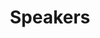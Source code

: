 ---
title: Speakers
sections:
  - type: hero_section
    title: Speakers
    subtitle: >-
      Speakers of Previous Talks
    align: center
    padding_top: large
    padding_bottom: none
    background_color: none
    has_border: false
  - type: grid_section
    grid_items:
      - title: Tim Khoury
        content: Investor of DCG
        title_align: center
        content_align: center
        image: https://cdn.jsdelivr.net/gh/Content2049/Content2049/public/speakers/khoury.jpeg
        image_alt: Tim Khoury Digital Currency Group
        image_position: top
        image_align: center
        image_has_padding: true
        actions:
          - label: Twitter
            url: https://twitter.com/TKhrypto
            style: link
            has_icon: true
            icon: twitter
            icon_position: center
            new_window: true
          - label: Linkedin
            url: https://www.linkedin.com/in/timothy-khoury/
            style: link
            has_icon: true
            icon: linkedin
            icon_position: center
            new_window: true
        actions_align: center
      - title: Harry Halpin
        content: CEO of Nym Technologies
        title_align: center
        content_align: center
        image: https://cdn.jsdelivr.net/gh/Content2049/Content2049/public/speakers/harryhalpin.png
        image_alt: zen
        image_position: top
        image_align: center
        image_has_padding: true
        actions:
          - label: Twitter
            url: https://twitter.com/harryhalpin
            style: link
            has_icon: true
            icon: twitter
            icon_position: center
            new_window: true
          - label: Linkedin
            url: https://www.linkedin.com/in/harryhalpin/
            style: link
            has_icon: true
            icon: linkedin
            icon_position: center
            new_window: true
        actions_align: center
      - title: Mark Phillips
        content: VP of Helium
        title_align: center
        content_align: center
        image: https://cdn.jsdelivr.net/gh/Content2049/Content2049/public/speakers/pharkmillups.png
        image_alt: Mark Phillips Helium
        image_position: top
        image_align: center
        image_has_padding: true
        actions:
          - label: Twitter
            url: https://twitter.com/pharkmillups
            style: link
            has_icon: true
            icon: twitter
            icon_position: center
            new_window: true
          - label: Linkedin
            url: https://www.linkedin.com/in/mark-phillips-255b757/
            style: link
            has_icon: true
            icon: linkedin
            icon_position: center
            new_window: true
        actions_align: center
      - title: Sebastian
        content: COO of Arweave
        title_align: center
        content_align: center
        image: https://cdn.jsdelivr.net/gh/Content2049/Content2049/public/speakers/sebastiancamposgroth.jpeg
        image_alt: Sebastian Campos Groth Arweave
        image_position: top
        image_align: center
        image_has_padding: true
        actions:
          - label: Twitter
            url: https://twitter.com/OpenWebFoundry
            style: link
            has_icon: true
            icon: twitter
            icon_position: center
            new_window: true
          - label: Linkedin
            url: https://www.linkedin.com/in/sebastiancamposgroth/
            style: link
            has_icon: true
            icon: linkedin
            icon_position: center
            new_window: true
        actions_align: center
      - title: Spenser Huang
        content: Managing Director of Coinlist
        title_align: center
        content_align: center
        image: https://cdn.jsdelivr.net/gh/Content2049/Content2049/public/speakers/huangspenser.jpeg
        image_alt: Spenser Huang Coinlist
        image_position: top
        image_align: center
        image_has_padding: true
        actions:
          - label: Twitter
            url: https://twitter.com/huangspenser
            style: link
            has_icon: true
            icon: twitter
            icon_position: center
            new_window: true
          - label: Linkedin
            url: https://www.linkedin.com/in/huangspenser/
            style: link
            has_icon: true
            icon: linkedin
            icon_position: center
            new_window: true
        actions_align: center
      - title: Tomas Molin
        content: Research of Messari
        title_align: center
        content_align: center
        image: https://cdn.jsdelivr.net/gh/Content2049/Content2049/public/speakers/tomasm.jpeg
        image_alt: Tomas Molin Messari
        image_position: top
        image_align: center
        image_has_padding: true
        actions:
          - label: Twitter
            url: https://twitter.com/___TomasM
            style: link
            has_icon: true
            icon: twitter
            icon_position: center
            new_window: true
          - label: Linkedin
            url: https://www.linkedin.com/in/tomas-m-823581109/
            style: link
            has_icon: true
            icon: linkedin
            icon_position: center
            new_window: true
        actions_align: center
      - title: Suji Yan
        content: Founder of Mask Network
        title_align: center
        content_align: center
        image: https://cdn.jsdelivr.net/gh/Content2049/Content2049/public/speakers/sujiyan.jpeg
        image_alt: Suji Yan Mask Network
        image_position: top
        image_align: center
        image_has_padding: true
        actions:
          - label: Twitter
            url: https://twitter.com/suji_yan
            style: link
            has_icon: true
            icon: twitter
            icon_position: center
            new_window: true
        actions_align: center
      - title: Micha Roon
        content: Chief Innovation Officer of Energy Web
        title_align: center
        content_align: center
        image: https://cdn.jsdelivr.net/gh/Content2049/Content2049/public/speakers/drgorb.jpeg
        image_alt: Micha Roon Energy Web
        image_position: top
        image_align: center
        image_has_padding: true
        actions:
          - label: Twitter
            url: https://twitter.com/drgorb
            style: link
            has_icon: true
            icon: twitter
            icon_position: center
            new_window: true
          - label: Linkedin
            url: https://www.linkedin.com/in/micha
            style: link
            has_icon: true
            icon: linkedin
            icon_position: center
            new_window: true
        actions_align: center
      - title: Eric Tang
        content: CTO of Livepeer 
        title_align: center
        content_align: center
        image: https://cdn.jsdelivr.net/gh/Content2049/Content2049/public/speakers/ericxtang.jpeg
        image_alt: Eric Tang Livepeer 
        image_position: top
        image_align: center
        image_has_padding: true
        actions:
          - label: Twitter
            url: https://twitter.com/dabit3
            style: link
            has_icon: true
            icon: twitter
            icon_position: center
            new_window: true
          - label: Linkedin
            url: https://www.linkedin.com/in/ericxtang/
            style: link
            has_icon: true
            icon: linkedin
            icon_position: center
            new_window: true
        actions_align: center
      - title: Yisi Liu
        content: CTO of Mask Network
        title_align: center
        content_align: center
        image: https://cdn.jsdelivr.net/gh/Content2049/Content2049/public/speakers/yisiliu.png
        image_alt: Yisi Liu Mask Network
        image_position: top
        image_align: center
        image_has_padding: true
        actions:
          - label: Twitter
            url: https://twitter.com/TheYisiLiu
            style: link
            has_icon: true
            icon: twitter
            icon_position: center
            new_window: true
        actions_align: center
      - title: Xylophone
        content: Cofounder of Arweave News
        title_align: center
        content_align: center
        image: https://cdn.jsdelivr.net/gh/Content2049/Content2049/public/speakers/xylophonezy.jpeg
        image_alt: Xylophone Arweave News
        image_position: top
        image_align: center
        image_has_padding: true
        actions:
          - label: Twitter
            url: https://twitter.com/xylophonezy
            style: link
            has_icon: true
            icon: twitter
            icon_position: center
            new_window: true
        actions_align: center
      - title: John Letey
        content: CTO of KYVE Network
        title_align: center
        content_align: center
        image: https://cdn.jsdelivr.net/gh/Content2049/Content2049/public/speakers/johnletey.jpeg
        image_alt: John Letey KYVE Network
        image_position: top
        image_align: center
        image_has_padding: true
        actions:
          - label: Twitter
            url: https://twitter.com/johnletey
            style: link
            has_icon: true
            icon: twitter
            icon_position: center
            new_window: true
          - label: Linkedin
            url: https://www.linkedin.com/in/johnletey/
            style: link
            has_icon: true
            icon: linkedin
            icon_position: center
            new_window: true
        actions_align: center
      - title: Marco Moshi
        content: DAO Lead of Polygon
        title_align: center
        content_align: center
        image: https://cdn.jsdelivr.net/gh/Content2049/Content2049/public/speakers/marco.jpeg
        image_alt: Marco Moshi Polygon
        image_position: top
        image_align: center
        image_has_padding: true
        actions:
          - label: Twitter
            url: https://twitter.com/GrendelMarco
            style: link
            has_icon: true
            icon: twitter
            icon_position: center
            new_window: true
          - label: Linkedin
            url: https://www.linkedin.com/in/marco-moshi/
            style: link
            has_icon: true
            icon: linkedin
            icon_position: center
            new_window: true
        actions_align: center
      - title: Nader Dabit
        content: DevRel of The Graph
        title_align: center
        content_align: center
        image: https://cdn.jsdelivr.net/gh/Content2049/Content2049/public/speakers/dabit3.jpeg
        image_alt: Nader Dabit Edge & Node
        image_position: top
        image_align: center
        image_has_padding: true
        actions:
          - label: Twitter
            url: https://twitter.com/dabit3
            style: link
            has_icon: true
            icon: twitter
            icon_position: center
            new_window: true
          - label: Linkedin
            url: https://www.linkedin.com/in/naderdabit/
            style: link
            has_icon: true
            icon: linkedin
            icon_position: center
            new_window: true
        actions_align: center
      - title: Sara Feenan
        content: Product Owner of Infura
        title_align: center
        content_align: center
        image: https://cdn.jsdelivr.net/gh/Content2049/Content2049/public/speakers/saronimo.jpeg
        image_alt: Sara Feenan Infura
        image_position: top
        image_align: center
        image_has_padding: true
        actions:
          - label: Twitter
            url: https://twitter.com/saronimo
            style: link
            has_icon: true
            icon: twitter
            icon_position: center
            new_window: true
          - label: Linkedin
            url: https://www.linkedin.com/in/sara-feenan/
            style: link
            has_icon: true
            icon: linkedin
            icon_position: center
            new_window: true
        actions_align: center
      - title: Rob Sarrow
        content: Ventures Associate of Delphi Digital
        title_align: center
        content_align: center
        image: https://cdn.jsdelivr.net/gh/Content2049/Content2049/public/speakers/rsarrow.jpeg
        image_alt: Rob Sarrow Delphi Digital
        image_position: top
        image_align: center
        image_has_padding: true
        actions:
          - label: Twitter
            url: https://twitter.com/rsarrow
            style: link
            has_icon: true
            icon: twitter
            icon_position: center
            new_window: true
          - label: Linkedin
            url: https://www.linkedin.com/in/robertsarrow/
            style: link
            has_icon: true
            icon: linkedin
            icon_position: center
            new_window: true
        actions_align: center
      - title: CaoYin
        content: CEO of Digital Renaissance
        title_align: center
        content_align: center
        image: https://cdn.jsdelivr.net/gh/Content2049/Content2049/public/speakers/caoyin.png
        image_alt: CaoYin Digital Renaissance
        image_position: top
        image_align: center
        image_has_padding: true
        actions:
          - label: Twitter
            url: https://twitter.com/CaoArmand
            style: link
            has_icon: true
            icon: twitter
            icon_position: center
            new_window: true
          - label: Linkedin
            url: https://www.linkedin.com/in/caoyin/
            style: link
            has_icon: true
            icon: linkedin
            icon_position: center
            new_window: true
        actions_align: center
      - title: Bob Chien
        content: BD Head of ProjectGalaxy
        title_align: center
        content_align: center
        image: https://cdn.jsdelivr.net/gh/Content2049/Content2049/public/speakers/bobchien.jpeg
        image_alt: Bob Chien ProjectGalaxy
        image_position: top
        image_align: center
        image_has_padding: true
        actions:
          - label: Twitter
            url: https://twitter.com/0xbobchien
            style: link
            has_icon: true
            icon: twitter
            icon_position: center
            new_window: true
          - label: Linkedin
            url: https://www.linkedin.com/in/jtchien/overlay/contact-info/
            style: link
            has_icon: true
            icon: linkedin
            icon_position: center
            new_window: true
        actions_align: center
      - title: Shiyu
        content: COO of CyberConnect 
        title_align: center
        content_align: center
        image: https://cdn.jsdelivr.net/gh/Content2049/Content2049/public/speakers/shiyu.png
        image_alt: Bob Chien ProjectGalaxy
        image_position: top
        image_align: center
        image_has_padding: true
        actions:
          - label: Twitter
            url: https://twitter.com/shiyuSQ
            style: link
            has_icon: true
            icon: twitter
            icon_position: center
            new_window: true
          - label: Linkedin
            url: https://www.linkedin.com/in/sqsqsqsq/
            style: link
            has_icon: true
            icon: linkedin
            icon_position: center
            new_window: true
        actions_align: center
      - title: Mori
        content: Partner of Treasureland
        title_align: center
        content_align: center
        image: https://cdn.jsdelivr.net/gh/Content2049/Content2049/public/speakers/mori.jpeg
        image_alt: Mori Treasureland
        image_position: top
        image_align: center
        image_has_padding: true
        actions:
          - label: Twitter
            url: https://twitter.com/Momoxu7
            style: link
            has_icon: true
            icon: twitter
            icon_position: center
            new_window: true
        actions_align: center
      - title: Kelly
        content: CEO of Mint Gold Dust
        title_align: center
        content_align: center
        image: https://cdn.jsdelivr.net/gh/Content2049/Content2049/public/speakers/kelly.jpeg
        image_alt: Kelly Mint Gold Dust
        image_position: top
        image_align: center
        image_has_padding: true
        actions:
          - label: Twitter
            url: https://mobile.twitter.com/LeValleyKelly
            style: link
            has_icon: true
            icon: twitter
            icon_position: center
            new_window: true
        actions_align: center
      - title: Kevin Primicerio
        content: CEO of Pianity
        title_align: center
        content_align: center
        image: https://cdn.jsdelivr.net/gh/Content2049/Content2049/public/speakers/kevinprimicerio.jpeg
        image_alt: Kevin Primicerio Pianity
        image_position: top
        image_align: center
        image_has_padding: true
        actions:
          - label: Twitter
            url: https://twitter.com/kprimice
            style: link
            has_icon: true
            icon: twitter
            icon_position: center
            new_window: true
          - label: Linkedin
            url: https://www.linkedin.com/in/kevin-primicerio/
            style: link
            has_icon: true
            icon: linkedin
            icon_position: center
            new_window: true
        actions_align: center
      - title: Jenny Zheng
        content: BD Lead of Bybit NFT
        title_align: center
        content_align: center
        image: https://cdn.jsdelivr.net/gh/Content2049/Content2049/public/speakers/jennyzheng719.jpeg
        image_alt: Jenny Zheng Bybit NFT
        image_position: top
        image_align: center
        image_has_padding: true
        actions:
          - label: Twitter
            url: https://twitter.com/jennyzheng719
            style: link
            has_icon: true
            icon: twitter
            icon_position: center
            new_window: true
        actions_align: center
      - title: Xin Yan
        content: Project Lead of EthSign
        title_align: center
        content_align: center
        image: https://cdn.jsdelivr.net/gh/Content2049/Content2049/public/speakers/yanxin.jpeg
        image_alt: Xin Yan EthSign
        image_position: top
        image_align: center
        image_has_padding: true
        actions:
          - label: Twitter
            url: https://twitter.com/realyanxin
            style: link
            has_icon: true
            icon: twitter
            icon_position: center
            new_window: true
          - label: Linkedin
            url: https://www.linkedin.com/in/xin-yan-658545172/
            style: link
            has_icon: true
            icon: linkedin
            icon_position: center
            new_window: true
        actions_align: center
      - title: Yalu Lin
        content: Cofounder of Melos Studio
        title_align: center
        content_align: center
        image: https://cdn.jsdelivr.net/gh/Content2049/Content2049/public/speakers/yalulin.jpeg
        image_alt: Yalu Lin Melos Studio 
        image_position: top
        image_align: center
        image_has_padding: true
        actions:
          - label: Twitter
            url: https://twitter.com/yalulin
            style: link
            has_icon: true
            icon: twitter
            icon_position: center
            new_window: true
          - label: Linkedin
            url: https://www.linkedin.com/in/yalulin/
            style: link
            has_icon: true
            icon: linkedin
            icon_position: center
            new_window: true
        actions_align: center
      - title: Al Morris
        content: Founder of Koii Network
        title_align: center
        content_align: center
        image: https://cdn.jsdelivr.net/gh/Content2049/Content2049/public/speakers/alexanderdmorris.png
        image_alt: al Koii Network
        image_position: top
        image_align: center
        image_has_padding: true
        actions:
          - label: Twitter
            url: https://twitter.com/al_koii
            style: link
            has_icon: true
            icon: twitter
            icon_position: center
            new_window: true
          - label: Linkedin
            url: https://www.linkedin.com/in/alexanderdmorris/
            style: link
            has_icon: true
            icon: linkedin
            icon_position: center
            new_window: true
        actions_align: center
      - title: Prashant Maurya
        content: CEO of Spheron Protocol
        title_align: center
        content_align: center
        image: https://cdn.jsdelivr.net/gh/Content2049/Content2049/public/speakers/techprashantmaurya.jpeg
        image_alt: Prashant Maurya Spheron Protocol
        image_position: top
        image_align: center
        image_has_padding: true
        actions:
          - label: Twitter
            url: https://twitter.com/prashant_xyz
            style: link
            has_icon: true
            icon: twitter
            icon_position: center
            new_window: true
          - label: Linkedin
            url: https://www.linkedin.com/in/techprashantmaurya/
            style: link
            has_icon: true
            icon: linkedin
            icon_position: center
            new_window: true
        actions_align: center
      - title: Nathan VDH
        content: Head of Growth of Snapshot  
        title_align: center
        content_align: center
        image: https://cdn.jsdelivr.net/gh/Content2049/Content2049/public/speakers/nathanvdh.jpeg
        image_alt: Nathan VDH Snapshot  
        image_position: top
        image_align: center
        image_has_padding: true
        actions:
          - label: Twitter
            url: https://twitter.com/_NathanVDH
            style: link
            has_icon: true
            icon: twitter
            icon_position: center
            new_window: true
        actions_align: center
      - title: Minh Doan
        content: CEO of MassBit  
        title_align: center
        content_align: center
        image: https://cdn.jsdelivr.net/gh/Content2049/Content2049/public/speakers/daywednes.jpeg
        image_alt: Minh Doan MassBit
        image_position: top
        image_align: center
        image_has_padding: true
        actions:
          - label: Twitter
            url: https://twitter.com/minhdoan82
            style: link
            has_icon: true
            icon: twitter
            icon_position: center
            new_window: true
          - label: Linkedin
            url: https://www.linkedin.com/in/daywednes/
            style: link
            has_icon: true
            icon: linkedin
            icon_position: center
            new_window: true
        actions_align: center
      - title: Alan Scott
        content: Project Advisor of RAILGUN
        title_align: center
        content_align: center
        image: https://cdn.jsdelivr.net/gh/Content2049/Content2049/public/speakers/alanscott.jpeg
        image_alt: Alan Scott RAILGUN
        image_position: top
        image_align: center
        image_has_padding: true
        actions:
          - label: Twitter
            url: https://twitter.com/tsu_kareta
            style: link
            has_icon: true
            icon: twitter
            icon_position: center
            new_window: true
          - label: Linkedin
            url: https://www.linkedin.com/in/alan-scott-80883168/
            style: link
            has_icon: true
            icon: linkedin
            icon_position: center
            new_window: true
        actions_align: center
      - title: Harrison Seletsky
        content: Comms Head of NFTrade
        title_align: center
        content_align: center
        image: https://cdn.jsdelivr.net/gh/Content2049/Content2049/public/speakers/harrisonseletsky.jpeg
        image_alt: Harrison Seletsky NFTrade
        image_position: top
        image_align: center
        image_has_padding: true
        actions:
          - label: Twitter
            url: https://twitter.com/NFTradeofficial
            style: link
            has_icon: true
            icon: twitter
            icon_position: center
            new_window: true
          - label: Linkedin
            url: https://www.linkedin.com/in/harrison-seletsky/
            style: link
            has_icon: true
            icon: linkedin
            icon_position: center
            new_window: true
        actions_align: center
      - title: REG
        content: Lead for Comms and PR of KlimaDAO
        title_align: center
        content_align: center
        image: https://cdn.jsdelivr.net/gh/Content2049/Content2049/public/speakers/reg.jpg
        image_alt: REG KlimaDAO
        image_position: top
        image_align: center
        image_has_padding: true
        actions:
          - label: Twitter
            url: https://twitter.com/OccultDegen
            style: link
            has_icon: true
            icon: twitter
            icon_position: center
            new_window: true
        actions_align: center
      - title: Mara
        content: Marketing of Solanart
        title_align: center
        content_align: center
        image: https://cdn.jsdelivr.net/gh/Content2049/Content2049/public/speakers/mara.jpeg
        image_alt: Mara Solanart
        image_position: top
        image_align: center
        image_has_padding: true
        actions:
          - label: Twitter
            url: https://twitter.com/timerugged
            style: link
            has_icon: true
            icon: twitter
            icon_position: center
            new_window: true
        actions_align: center
      - title: Ben
        content: Dao Steward of Aragon
        title_align: center
        content_align: center
        image: https://cdn.jsdelivr.net/gh/Content2049/Content2049/public/speakers/b3n.jpeg
        image_alt: Ben Aragon
        image_position: top
        image_align: center
        image_has_padding: true
        actions:
          - label: Twitter
            url: https://twitter.com/b3nnn21
            style: link
            has_icon: true
            icon: twitter
            icon_position: center
            new_window: true
        actions_align: center
      - title: Mara
        content: Marketing of Solanart
        title_align: center
        content_align: center
        image: https://cdn.jsdelivr.net/gh/Content2049/Content2049/public/speakers/mara.jpeg
        image_alt: Mara Solanart
        image_position: top
        image_align: center
        image_has_padding: true
        actions:
          - label: Twitter
            url: https://twitter.com/timerugged
            style: link
            has_icon: true
            icon: twitter
            icon_position: center
            new_window: true
        actions_align: center
      - title: YM
        content: Core of Glow DAO
        title_align: center
        content_align: center
        image: https://cdn.jsdelivr.net/gh/Content2049/Content2049/public/speakers/ym.jpeg
        image_alt: YM Glow DAO
        image_position: top
        image_align: center
        image_has_padding: true
        actions:
          - label: Twitter
            url: https://twitter.com/YMZhang12
            style: link
            has_icon: true
            icon: twitter
            icon_position: center
            new_window: true
        actions_align: center
      - title: vivi
        content: Core of Glow DAO
        title_align: center
        content_align: center
        image: https://cdn.jsdelivr.net/gh/Content2049/Content2049/public/speakers/vivi.jpeg
        image_alt: vivi Glow DAO
        image_position: top
        image_align: center
        image_has_padding: true
        actions:
          - label: Twitter
            url: https://twitter.com/viviDaBest888
            style: link
            has_icon: true
            icon: twitter
            icon_position: center
            new_window: true
        actions_align: center
      - title: Jayson Tan
        content: CMO of Torum Technology
        title_align: center
        content_align: center
        image: https://cdn.jsdelivr.net/gh/Content2049/Content2049/public/speakers/jayson_torum.jpeg
        image_alt: Jayson Tan Torum
        image_position: top
        image_align: center
        image_has_padding: true
        actions:
          - label: Twitter
            url: https://twitter.com/jayson_torum
            style: link
            has_icon: true
            icon: twitter
            icon_position: center
            new_window: true
          - label: Linkedin
            url: https://www.linkedin.com/in/jayson711/
            style: link
            has_icon: true
            icon: linkedin
            icon_position: center
            new_window: true
        actions_align: center
      - title: Dyno
        content: Core contributor of OpenDAO
        title_align: center
        content_align: center
        image: https://cdn.jsdelivr.net/gh/Content2049/Content2049/public/speakers/dyno.png
        image_alt: Dyno OpenDAO
        image_position: top
        image_align: center
        image_has_padding: true
        actions:
          - label: Twitter
            url: https://twitter.com/CryptoDynoZ
            style: link
            has_icon: true
            icon: twitter
            icon_position: center
            new_window: true
        actions_align: center
      - title: Alisha
        content: Community Lead of ENS
        title_align: center
        content_align: center
        image: https://cdn.jsdelivr.net/gh/Content2049/Content2049/public/speakers/alisha.jpeg
        image_alt: Alisha ENS
        image_position: top
        image_align: center
        image_has_padding: true
        actions:
          - label: Twitter
            url: https://twitter.com/futurealisha
            style: link
            has_icon: true
            icon: twitter
            icon_position: center
            new_window: true
          - label: Linkedin
            url: https://www.linkedin.com/in/alisha-eth-3bb858218/
            style: link
            has_icon: true
            icon: linkedin
            icon_position: center
            new_window: true
        actions_align: center
      - title: Aly
        content: Builder of GFX Labs
        title_align: center
        content_align: center
        image: https://cdn.jsdelivr.net/gh/Content2049/Content2049/public/speakers/aly.jpeg
        image_alt: Aly GFX Labs
        image_position: top
        image_align: center
        image_has_padding: true
        actions:
          - label: Twitter
            url: https://twitter.com/alybartulio
            style: link
            has_icon: true
            icon: twitter
            icon_position: center
            new_window: true
        actions_align: center
      - title: Habiba Green
        content: Artist
        title_align: center
        content_align: center
        image: https://cdn.jsdelivr.net/gh/Content2049/Content2049/public/speakers/habibagreen.jpeg
        image_alt: Habiba Green Artist
        image_position: top
        image_align: center
        image_has_padding: true
        actions:
          - label: Twitter
            url: https://twitter.com/Habibagreen
            style: link
            has_icon: true
            icon: twitter
            icon_position: center
            new_window: true
        actions_align: center
      - title: Lzzy
        content: Community Manager of MetaMask
        title_align: center
        content_align: center
        image: https://cdn.jsdelivr.net/gh/Content2049/Content2049/public/speakers/Izzy.jpeg
        image_alt: Lzzy MetaMask
        image_position: top
        image_align: center
        image_has_padding: true
        actions:
          - label: Twitter
            url: https://twitter.com/Izzyalright
            style: link
            has_icon: true
            icon: twitter
            icon_position: center
            new_window: true
        actions_align: center
      - title: Aoife
        content: NFT Artist
        title_align: center
        content_align: center
        image: https://cdn.jsdelivr.net/gh/Content2049/Content2049/public/speakers/aoife.jpeg
        image_alt: Aoife NFT Artist
        image_position: top
        image_align: center
        image_has_padding: true
        actions:
          - label: Twitter
            url: https://mobile.twitter.com/aoifeodwyer
            style: link
            has_icon: true
            icon: twitter
            icon_position: center
            new_window: true
        actions_align: center
      - title: Winny
        content: CoFounder of SHILLR
        title_align: center
        content_align: center
        image: https://cdn.jsdelivr.net/gh/Content2049/Content2049/public/speakers/winny.jpeg
        image_alt: Winny SHILLR
        image_position: top
        image_align: center
        image_has_padding: true
        actions:
          - label: Twitter
            url: https://mobile.twitter.com/aoifeodwyer
            style: link
            has_icon: true
            icon: twitter
            icon_position: center
            new_window: true
        actions_align: center
      - title: Angel
        content: Film photographer
        title_align: center
        content_align: center
        image: https://cdn.jsdelivr.net/gh/Content2049/Content2049/public/speakers/ang.jpeg
        image_alt: Angel Film photographer
        image_position: top
        image_align: center
        image_has_padding: true
        actions:
          - label: Twitter
            url: https://twitter.com/Ang_Ramm
            style: link
            has_icon: true
            icon: twitter
            icon_position: center
            new_window: true
        actions_align: center
      - title: yiki
        content: Builder of SeeDAO
        title_align: center
        content_align: center
        image: https://cdn.jsdelivr.net/gh/Content2049/Content2049/public/speakers/yiki.png
        image_alt: yiki SeeDAO
        image_position: top
        image_align: center
        image_has_padding: true
        actions:
          - label: Twitter
            url: https://twitter.com/huangxiaocong2
            style: link
            has_icon: true
            icon: twitter
            icon_position: center
            new_window: true
        actions_align: center
      - title: Spelden
        content: CoFounder of MetaJacket NFT
        title_align: center
        content_align: center
        image: https://cdn.jsdelivr.net/gh/Content2049/Content2049/public/speakers/spelden.jpeg
        image_alt: Spelden MetaJacket NFT
        image_position: top
        image_align: center
        image_has_padding: true
        actions:
          - label: Twitter
            url: https://twitter.com/spelden
            style: link
            has_icon: true
            icon: twitter
            icon_position: center
            new_window: true
        actions_align: center
      - title: Anneli
        content: Creator of City Of Girls
        title_align: center
        content_align: center
        image: https://cdn.jsdelivr.net/gh/Content2049/Content2049/public/speakers/anneli.jpeg
        image_alt: Anneli City Of Girls
        image_position: top
        image_align: center
        image_has_padding: true
        actions:
          - label: Twitter
            url: https://twitter.com/Anneli_nft
            style: link
            has_icon: true
            icon: twitter
            icon_position: center
            new_window: true
        actions_align: center
      - title: TheTourist
        content: CoFounder of The Rebels
        title_align: center
        content_align: center
        image: https://cdn.jsdelivr.net/gh/Content2049/Content2049/public/speakers/tourist.jpeg
        image_alt: TheTourist The Rebels
        image_position: top
        image_align: center
        image_has_padding: true
        actions:
          - label: Twitter
            url: https://twitter.com/NFTtourist
            style: link
            has_icon: true
            icon: twitter
            icon_position: center
            new_window: true
        actions_align: center
      - title: Michael Zhou
        content: Core Developer of Celer Network
        title_align: center
        content_align: center
        image: https://cdn.jsdelivr.net/gh/Content2049/Content2049/public/speakers/michaelzhou.jpeg
        image_alt: Dyno OpenDAO
        image_position: top
        image_align: center
        image_has_padding: true
        actions:
          - label: Twitter
            url: https://twitter.com/Dominator0081
            style: link
            has_icon: true
            icon: twitter
            icon_position: center
            new_window: true
          - label: Linkedin
            url: https://www.linkedin.com/in/michael-zhou-008/
            style: link
            has_icon: true
            icon: linkedin
            icon_position: center
            new_window: true
        actions_align: center
      - title: RyanCoordinator
        content: Operations Lead of DeveloperDAO
        title_align: center
        content_align: center
        image: https://cdn.jsdelivr.net/gh/Content2049/Content2049/public/speakers/ryancoordinator.jpeg
        image_alt: RyanCoordinator DeveloperDAO
        image_position: top
        image_align: center
        image_has_padding: true
        actions:
          - label: Twitter
            url: https://twitter.com/RyanCoordinator
            style: link
            has_icon: true
            icon: twitter
            icon_position: center
            new_window: true
        actions_align: center
      - title: Taylor Zhang
        content: Ecosystem Lead of Mask Network
        title_align: center
        content_align: center
        image: https://cdn.jsdelivr.net/gh/Content2049/Content2049/public/speakers/tianranzhang.jpg
        image_alt: Taylor Zhang Mask Network
        image_position: top
        image_align: center
        image_has_padding: true
        actions:
          - label: Twitter
            url: https://twitter.com/TianranZhang
            style: link
            has_icon: true
            icon: twitter
            icon_position: center
            new_window: true
          - label: Linkedin
            url: https://www.linkedin.com/in/taylor-zhang-%E5%BC%A0%E5%A4%A9%E7%84%B6-25730664/
            style: link
            has_icon: true
            icon: linkedin
            icon_position: center
            new_window: true
        actions_align: center
      - title: Chris Zhu
        content: CEO of Mirror World
        title_align: center
        content_align: center
        image: https://cdn.jsdelivr.net/gh/Content2049/Content2049/public/speakers/chrizhuu.jpeg
        image_alt: Chris Zhu Mirror World
        image_position: top
        image_align: center
        image_has_padding: true
        actions:
          - label: Twitter
            url: https://twitter.com/TianranZhang
            style: link
            has_icon: true
            icon: twitter
            icon_position: center
            new_window: true
          - label: Linkedin
            url: https://www.linkedin.com/in/taylor-zhang-%E5%BC%A0%E5%A4%A9%E7%84%B6-25730664/
            style: link
            has_icon: true
            icon: linkedin
            icon_position: center
            new_window: true
        actions_align: center
      - title: Mat Yarger
        content: Head of Smart Mobility of IOTA
        title_align: center
        content_align: center
        image: https://cdn.jsdelivr.net/gh/Content2049/Content2049/public/speakers/mathewyarger.jpeg
        image_alt: Mat Yarger IOTA Foundation
        image_position: top
        image_align: center
        image_has_padding: true
        actions:
          - label: Twitter
            url: https://twitter.com/Mat_Yarger
            style: link
            has_icon: true
            icon: twitter
            icon_position: center
            new_window: true
          - label: Linkedin
            url: https://www.linkedin.com/in/mathewyarger/
            style: link
            has_icon: true
            icon: linkedin
            icon_position: center
            new_window: true
        actions_align: center
      - title: Joseph Pallant
        content: Founder of BlockForClimate
        title_align: center
        content_align: center
        image: https://cdn.jsdelivr.net/gh/Content2049/Content2049/public/speakers/josephpallant.jpeg
        image_alt: Joseph Pallant BlockForClimate
        image_position: top
        image_align: center
        image_has_padding: true
        actions:
          - label: Twitter
            url: https://twitter.com/josephpallant
            style: link
            has_icon: true
            icon: twitter
            icon_position: center
            new_window: true
          - label: Linkedin
            url: https://www.linkedin.com/in/josephpallant/
            style: link
            has_icon: true
            icon: linkedin
            icon_position: center
            new_window: true
        actions_align: center
      - title: Chris Wang
        content: CEO of ThunderCore
        title_align: center
        content_align: center
        image: https://cdn.jsdelivr.net/gh/Content2049/Content2049/public/speakers/chriswang.jpeg
        image_alt: Chris Wang ThunderCore
        image_position: top
        image_align: center
        image_has_padding: true
        actions:
          - label: Twitter
            url: https://twitter.com/ThunderProtocol
            style: link
            has_icon: true
            icon: twitter
            icon_position: center
            new_window: true
          - label: Linkedin
            url: https://www.linkedin.com/in/chris0804/
            style: link
            has_icon: true
            icon: linkedin
            icon_position: center
            new_window: true
        actions_align: center
      - title: Ethan Wu
        content: Developer Community Lead of Numbers Protocol
        title_align: center
        content_align: center
        image: https://cdn.jsdelivr.net/gh/Content2049/Content2049/public/speakers/ewu.jpeg
        image_alt: Ethan Wu Numbers Protocol
        image_position: top
        image_align: center
        image_has_padding: true
        actions:
          - label: Twitter
            url: https://twitter.com/numbersprotocol
            style: link
            has_icon: true
            icon: twitter
            icon_position: center
            new_window: true
          - label: Linkedin
            url: https://www.linkedin.com/in/ewu41/
            style: link
            has_icon: true
            icon: linkedin
            icon_position: center
            new_window: true
        actions_align: center
      - title: stz
        content: Superhuman of RSS3
        title_align: center
        content_align: center
        image: https://cdn.jsdelivr.net/gh/Content2049/Content2049/public/speakers/stz.jpeg
        image_alt: stz RSS3
        image_position: top
        image_align: center
        image_has_padding: true
        actions:
          - label: Twitter
            url: https://twitter.com/SangtengZ
            style: link
            has_icon: true
            icon: twitter
            icon_position: center
            new_window: true
        actions_align: center
      - title: Serge Ajamian
        content: CBO of BeemUp
        title_align: center
        content_align: center
        image: https://cdn.jsdelivr.net/gh/Content2049/Content2049/public/speakers/sergeajamian.jpg
        image_alt: Serge Ajamian BeemUp
        image_position: top
        image_align: center
        image_has_padding: true
        actions:
          - label: Twitter
            url: https://twitter.com/BeemupPlatform
            style: link
            has_icon: true
            icon: twitter
            icon_position: center
            new_window: true
          - label: Linkedin
            url: https://www.linkedin.com/in/sergeajamian/
            style: link
            has_icon: true
            icon: linkedin
            icon_position: center
            new_window: true
        actions_align: center
      - title: Taranveer Sabharwal
        content: Student of Cambridge University
        title_align: center
        content_align: center
        image: https://cdn.jsdelivr.net/gh/Content2049/Content2049/public/speakers/taranveerss.jpeg
        image_alt: Taranveer Sabharwal Cambridge Blockchain Society
        image_position: top
        image_align: center
        image_has_padding: true
        actions:
          - label: Twitter
            url: https://twitter.com/_TaranveerSingh
            style: link
            has_icon: true
            icon: twitter
            icon_position: center
            new_window: true
          - label: Linkedin
            url: https://www.linkedin.com/in/taranveerss/
            style: link
            has_icon: true
            icon: linkedin
            icon_position: center
            new_window: true
        actions_align: center
    grid_cols: four
    grid_gap_horiz: medium
    grid_gap_vert: medium
    enable_cards: true
    align: center
    padding_top: small
    padding_bottom: large
    has_border: false
    background_color: none
  # - type: hero_section
  #   title: Curator
  #   subtitle: >-
  #     Pick your favorite podcast platform
  #   align: center
  #   padding_top: large
  #   padding_bottom: none
  #   background_color: none
  #   has_border: false    
  # - type: grid_section
  #   grid_items:
  #     - title: Howard Zen
  #       content: Cheer Lead of Meson Network
  #       title_align: center
  #       content_align: center
  #       image: speakers/howardzen.jpeg
  #       image_alt: Howard Zen Meson Network
  #       image_position: top
  #       image_align: center
  #      image_has_padding: true
  #       actions:
  #         - label: Twitter
  #           url: https://twitter.com/HowardZjh
  #           style: link
  #           has_icon: true
  #           icon: twitter
  #           icon_position: center
  #           new_window: true
  #         - label: Linkedin
  #           url: https://www.linkedin.com/in/howard-zen-4b764bb/
  #           style: link
  #           has_icon: true
  #           icon: linkedin
  #           icon_position: center
  #           new_window: true
  #       actions_align: center
  #     - title: Sherlock Shi
  #       content: Cofounder of Meson Network
  #       title_align: center
  #       content_align: center
  #       image: speakers/sherlockshi.jpeg
  #       image_alt: Sherlock Shi Meson Network
  #       image_position: top
  #       image_align: center
  #       image_has_padding: true
  #       actions:
  #         - label: Twitter
  #           url: https://twitter.com/SherlockShi_AHA
  #           style: link
  #           has_icon: true
  #           icon: twitter
  #           icon_position: center
  #           new_window: true
  #         - label: Linkedin
  #           url: https://www.linkedin.com/in/sherlock-shi-21b477a3/
  #           style: link
  #           has_icon: true
  #           icon: linkedin
  #           icon_position: center
  #           new_window: true
  #       actions_align: center
  #   grid_cols: four
  #   grid_gap_horiz: medium
  #   grid_gap_vert: medium
  #   enable_cards: true
  #   align: center
  #   padding_top: small
  #   padding_bottom: large
  #   has_border: false
  #  background_color: none
seo:
  title: Speakers | Content2049
  description: Speakers of Previous Talks
  extra:
    - name: og:type
      value: website
      keyName: property
    - name: og:title
      value: Speakers
      keyName: property
    - name: og:description
      value: Speakers of Previous Talks
      keyName: property
    - name: og:image
      value: https://cdn.jsdelivr.net/gh/Content2049/Content2049/public/images/about.jpg
      keyName: property
      relativeUrl: true
    - name: twitter:card
      value: summary_large_image
    - name: twitter:title
      value: Speakers
    - name: twitter:description
      value: Speakers of Previous Talks
    - name: twitter:image
      value: https://cdn.jsdelivr.net/gh/Content2049/Content2049/public/images/about.jpg
      relativeUrl: true
layout: advanced
---